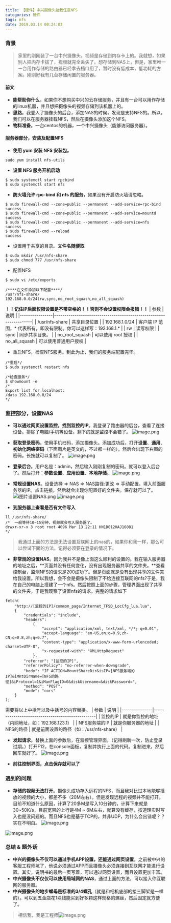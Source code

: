 ```yaml
---
title: 【硬件】中兴摄像头挂载任意NFS
categories: 硬件
tags: nfs
date: 2019.03.14 00:24:03
---
```

### 背景
> 家里的刚刚装了一台中兴摄像头。视频是存储到内存卡上的。我就想，如果别人把内存卡拔了，视频就完全丢失了。想存储到NAS上，但是，家里唯一一台用作存储的路由器已经拿去档口用了，暂时没有低成本，低功耗的方案。刚刚好我有几台存储闲置的服务器。

<!--### 问题
- **app只能设置连接上互联网的设备。**打电话问了中兴的工程师，给了我这样的答复。其实我想问，有没有其他本地的入口。但是他并没有告诉我。-->

#### 前文
- **能帮助你什么**。如果你不想购买中兴的云存储服务，并且有一台可以用作存储的linux机器，并且想把摄像头的视频存储到该机器上的。
- **思路**。我登入了摄像头的后台，添加NAS的时候，发现是支持NFS的。所以，我们可以在服务器挂载NFS，然后在摄像头添加这个NFS。
- **物料准备**。一台centos的机器，一个中兴摄像头（能够访问服务器）。
#### 服务器部分，安装及配置NFS
- **使用 yum 安装 NFS 安装包。**
```
sudo yum install nfs-utils
```
- **设置 NFS 服务开机启动**
```
$ sudo systemctl start rpcbind
$ sudo systemctl start nfs
```
- **防火墙允许 rpc-bind 和 nfs 的服务**，如果没有开启防火墙请忽略。
```
$ sudo firewall-cmd --zone=public --permanent --add-service=rpc-bind
success
$ sudo firewall-cmd --zone=public --permanent --add-service=mountd
success
$ sudo firewall-cmd --zone=public --permanent --add-service=nfs
success
$ sudo firewall-cmd --reload
success
```
- 设置用于共享的目录。**文件名随便取**
```
$ sudo mkdir /usr/nfs-share
$ sudo chmod 777 /usr/nfs-share
```
- 配置NFS
```
$ sudo vi /etc/exports

/****在文件添加以下配置****/
/usr/nfs-share/    192.168.0.0/24(rw,sync,no_root_squash,no_all_squash)
```
**！！记住IP后面权限设置是不带空格的！！否则不会设置权限会报错！！**
| 参数           | 说明                                                              |
|----------------|-------------------------------------------------------------------|
| /usr/nfs-share | 共享目录位置                                                      |
| 192.168.1.0/24 | 客户端 IP 范围，* 代表所有，即没有限制。你可以这样写：192.168.1.* |
| rw             | 读写权限                                                          |
| sync           | 同步共享目录。                                                    |
| no_root_squash | 可以使用 root 授权                                                |
| no_all_squash  | 可以使用普通用户授权                                              |
- 重启NFS，检查NFS服务。到此为止，我们的服务端配置完毕。
```
/*重启*/
$ sudo systemctl restart nfs

/*检查服务*/
$ showmount -e
/*
Export list for localhost:
/data 192.168.0.0/24
*/
```
### 监控部分，设置NAS
- **可以通过网页设置监控，找到监控的IP**。我登录了路由器的后台，查看了连接设备。排除了电脑/手机等设备。剩下的就是监控不会错了。
![image.png](/img/hardware/14.webp)

- **获取登录密码**，使用手机扫码，添加摄像头。添加成功后。打开**设置**、**通用**、**初始化网络密码**（下面图片是英文的，不过都一样的）。然后会出现下右图的密码。长按就可以复制了。
![image.png](/img/hardware/15.webp)

- **登录后台**。用户名是：admin，然后输入刚刚复制的密码。就可以登入后台了。然后打开：**参数设置**、**应用设置**、**本地存储**。
![image.png](/img/hardware/16.webp)

- **常规设置NAS**。设备选择 => NAS => NAS路径:更改 => 手动配置。填入前面服务器的IP。点击链接。然后就会出现你配置好的文件夹。保存就可以了。
![i图片设置NAS.png](/img/hardware/17.webp)
![image.png](/img/hardware/18.webp)


- **到服务器上查看是否有文件写入**
```
ll /usr/nfs-share/
/*  一般等待10~15分钟，视频就会写入服务器了。 
drwxr-xr-x 3 root root 4096 Mar 13 22:11 HN1D012HAJ16081
*/
```
> 我通过上面的方法是无法设置互联网上的nas的，如果你和我一样，那么可以尝试下面的方法。记得必须要在登录的情况下。

- **非常规的设置NAS**。因为我并不是像上面这么顺利的设置的。我在输入服务器的地址之后，**页面并没有任何变化，没有出现服务器共享的文件夹。**查看控制台，监测NFS的请求是200成功了。但是页面就是没有出现共享的文件夹给我设置。所以我想，会不会是摄像头限制了不给连接互联网的nfs?于是，我在自己的电脑上搭建了一个nfs。然后按照上面的步骤，管理界面出现了共享的文件夹，于是我观察了设置nfs的请求。完整的请求如下
```
fetch(
    "http://[监控的IP]/common_page/Internet_TFSD_LocCfg_lua.lua", 
    { 
        "credentials": "include", 
        "headers": 
            { 
                "accept": "application/xml, text/xml, */*; q=0.01", 
                "accept-language": "en-US,en;q=0.9,zh-CN;q=0.8,zh;q=0.7", 
                "content-type": "application/x-www-form-urlencoded; charset=UTF-8", 
                "x-requested-with": "XMLHttpRequest" 
            }, 
        "referrer": "[监控的IP]", 
        "referrerPolicy": "no-referrer-when-downgrade", 
        "body": "IF_ACTION=MountShareDir&isIP=[NFS服务端的IP]&iMntDirName=[NFS的路径]&iProtocol=1&iManFlagID=0&diskUsername=&diskPassword=", 
        "method": "POST", 
        "mode": "cors" 
    }
);
```
需要将以上中括号以及中括号的内容替换。
| 参数          | 说明                                            |
|---------------|-------------------------------------------------|
| 监控的IP      | 就是你监控的地址（内网地址，如：192.168.123.1） |
| NFS服务端的IP | 就是你服务器的地址                              |
| NFS的路径     | 就是前面设置的路径（如：/usr/nfs-share）        |

- **发起请求**。替换上面的参数后，在监控管理界面，（记得刷新一次，防止登录过期。）打开F12，在console面板，复制并执行上面的代码。复制进来，然后回车就好了。
![image.png](/img/hardware/19.webp)

- **前往控制界面，点击保存就可以了**

### 遇到的问题
- **存储的视频无法打开**。摄像头成功存入远程的NFS，而且我对比过本地能够播放的视频的大小，都差不多（20M左右）。但是发现远程的视频并不能打开。目前不知道什么原因，计算了20多M是写入10分钟的，计算下来就是30~50K/s，目前宽带的上行是4M ~ 6M左右，就算没有缓存，按道理实时写入也是没问题的。而且NFS也是基于TCP的，并非UDP，为什么会出错呢？？实在不明白。
![image.png](/img/hardware/20.webp)

![image.png](/img/hardware/21.webp)


### 总结 & 题外话

- **中兴的摄像头不仅可以通过手机APP设置，还能通过网页设置**。之前被中兴的客服工程师坑了，他说必须通过APP而且摄像头必须连接到互联网才能进行设置。其实，说明书的最后一页写着，可以通过网页设置，而且设置更加丰富。
- **中兴摄像头不仅仅可以使用局域网的NAS**，通过上面的方法，可以接入你互联网的服务器。
- **中兴摄像头的地步螺母是标准的3/4螺孔**（就是和相机底部的接三脚架是一样的）。可以到五金店花1块钱能买到好多颗这样规格的螺丝，然后固定就方便了。
> 相信我，我是工程师![image.png](/img/hardware/22.webp)



